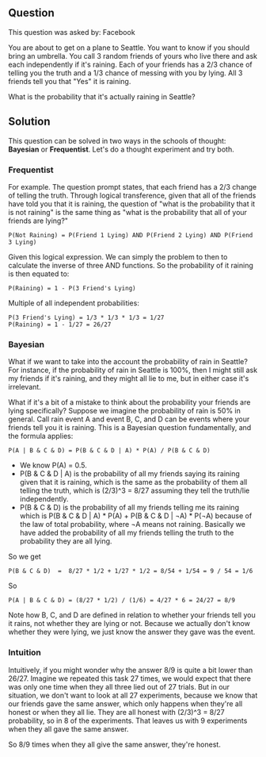 ## Question
This question was asked by: Facebook

You are about to get on a plane to Seattle. You want to know if you should bring an umbrella. You call 3 random friends of yours who live there and ask each independently if it's raining. Each of your friends has a 2/3 chance of telling you the truth and a 1/3 chance of messing with you by lying. All 3 friends tell you that "Yes" it is raining.

What is the probability that it's actually raining in Seattle?

## Solution
This question can be solved in two ways in the schools of thought: **Bayesian** or **Frequentist**. Let's do a thought experiment and try both.

### Frequentist
For example. The question prompt states, that each friend has a 2/3 change of telling the truth. Through logical transference, given that all of the friends have told you that it is raining, the question of "what is the probability that it is not raining" is the same thing as "what is the probability that all of your friends are lying?"

```
P(Not Raining) = P(Friend 1 Lying) AND P(Friend 2 Lying) AND P(Friend 3 Lying)
```

Given this logical expression. We can simply the problem to then to calculate the inverse of three AND functions. So the probability of it raining is then equated to:

```
P(Raining) = 1 - P(3 Friend's Lying)
```

Multiple of all independent probabilities:

```
P(3 Friend's Lying) = 1/3 * 1/3 * 1/3 = 1/27
P(Raining) = 1 - 1/27 = 26/27
```

### Bayesian
What if we want to take into the account the probability of rain in Seattle? For instance, if the probability of rain in Seattle is 100%, then I might still ask my friends if it's raining, and they might all lie to me, but in either case it's irrelevant.

What if it's a bit of a mistake to think about the probability your friends are lying specifically? Suppose we imagine the probability of rain is 50% in general. Call rain event A and event B, C, and D can be events where your friends tell you it is raining. This is a Bayesian question fundamentally, and the formula applies:

```
P(A | B & C & D) = P(B & C & D | A) * P(A) / P(B & C & D)
```

* We know P(A) = 0.5.
* P(B & C & D | A) is the probability of all my friends saying its raining given that it is raining, which is the same as the probability of them all telling the truth, which is (2/3)^3 = 8/27 assuming they tell the truth/lie independently.
* P(B & C & D) is the probability of all my friends telling me its raining which is P(B & C & D | A) * P(A) + P(B & C & D | ¬A) * P(¬A) because of the law of total probability, where ¬A  means not raining. Basically we have added the probability of all my friends telling the truth to the probability they are all lying.

So we get

```
P(B & C & D)  =  8/27 * 1/2 + 1/27 * 1/2 = 8/54 + 1/54 = 9 / 54 = 1/6
```

So
```
P(A | B & C & D) = (8/27 * 1/2) / (1/6) = 4/27 * 6 = 24/27 = 8/9
```

Note how B, C, and D are defined in relation to whether your friends tell you it rains, not whether they are lying or not. Because we actually don't know whether they were lying, we just know the answer they gave was the event.

### Intuition
Intuitively, if you might wonder why the answer 8/9 is quite a bit lower than 26/27. Imagine we repeated this task 27 times, we would expect that there was only one time when they all three lied out of 27 trials. But in our situation, we don't want to look at all 27 experiments, because we know that our friends gave the same answer, which only happens when they're all honest or when they all lie. They are all honest with (2/3)^3 = 8/27 probability, so in 8 of the experiments. That leaves us with 9 experiments when they all gave the same answer.

So 8/9 times when they all give the same answer, they're honest.

